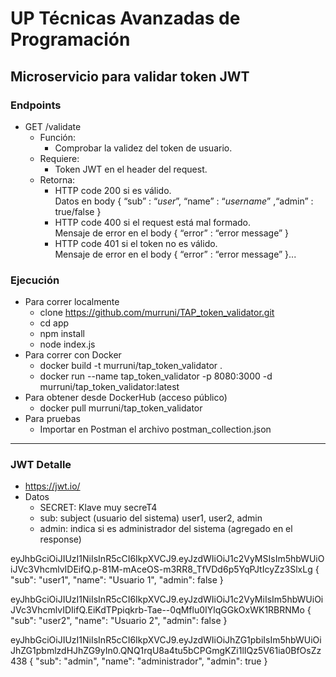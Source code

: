 # UP Técnicas Avanzadas de Programación

## Microservicio para validar token JWT

### Endpoints
* GET /validate
  * Función:
    * Comprobar la validez del token de usuario.
  * Requiere:
    * Token JWT en el header del request.
  * Retorna:
    * HTTP code 200 si es válido. <br />
      Datos en body { “sub” : “_user_”, “name” : “_username_” ,“admin” : true/false }
    * HTTP code 400 si el request está mal formado. <br />
      Mensaje de error en el body { “error” : “error message” }
    * HTTP code 401 si el token no es válido. <br />
      Mensaje de error en el body { “error” : “error message” }...

### Ejecución

* Para correr localmente<br>
  * clone https://github.com/murruni/TAP_token_validator.git<br>
  * cd app
  * npm install
  * node index.js
* Para correr con Docker
  * docker build -t murruni/tap_token_validator .
  * docker run --name tap_token_validator -p 8080:3000 -d murruni/tap_token_validator:latest
* Para obtener desde DockerHub (acceso público)
  * docker pull murruni/tap_token_validator
* Para pruebas 
  * Importar en Postman el archivo postman_collection.json

---

### JWT Detalle

* https://jwt.io/ 
* Datos
  * SECRET: Klave muy secreT4
  * sub: subject (usuario del sistema) user1, user2, admin
  * admin: indica si es administrador del sistema (agregado en el response)

eyJhbGciOiJIUzI1NiIsInR5cCI6IkpXVCJ9.eyJzdWIiOiJ1c2VyMSIsIm5hbWUiOiJVc3VhcmlvIDEifQ.p-81M-mAceOS-m3RR8_TfVDd6p5YqPJtIcyZz3SlxLg
{
  "sub": "user1",
  "name": "Usuario 1",
  "admin": false
}

eyJhbGciOiJIUzI1NiIsInR5cCI6IkpXVCJ9.eyJzdWIiOiJ1c2VyMiIsIm5hbWUiOiJVc3VhcmlvIDIifQ.EiKdTPpiqkrb-Tae--0qMflu0IYlqGGkOxWK1RBRNMo
{
    "sub": "user2",
    "name": "Usuario 2",
    "admin": false
}

eyJhbGciOiJIUzI1NiIsInR5cCI6IkpXVCJ9.eyJzdWIiOiJhZG1pbiIsIm5hbWUiOiJhZG1pbmlzdHJhZG9yIn0.QNQ1rqU8a4tu5bCPGmgKZi1lIQz5V61ia0BfOsZz438
{
    "sub": "admin",
    "name": "administrador",
    "admin": true
}

